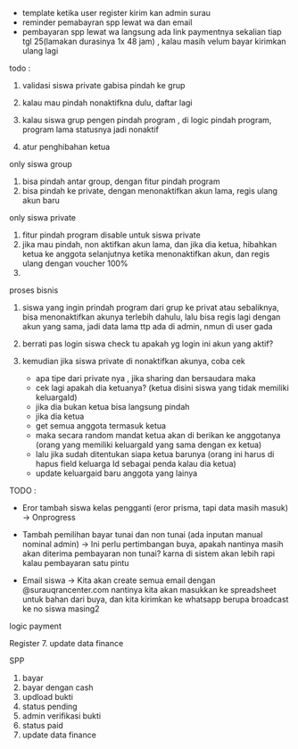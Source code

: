 - template ketika user register kirim kan admin surau  
- reminder pemabayran spp lewat wa dan email
- pembayaran spp lewat wa langsung ada link paymentnya sekalian tiap tgl 25(lamakan durasinya 1x 48 jam) , kalau masih velum bayar kirimkan ulang lagi


todo :
1. validasi siswa private gabisa pindah ke grup
2. kalau mau pindah nonaktifkna dulu, daftar lagi
3. kalau siswa grup pengen pindah program , di logic pindah program, program lama statusnya jadi nonaktif




2. atur penghibahan ketua



only siswa group

1. bisa pindah antar group, dengan fitur pindah program
2. bisa pindah ke private, dengan menonaktifkan akun lama, regis ulang akun baru

only siswa private

1. fitur pindah program disable untuk siswa private
2. jika mau pindah, non aktifkan akun lama, dan jika dia ketua, hibahkan ketua ke anggota selanjutnya ketika menonaktifkan akun, dan regis ulang dengan voucher 100%
3. 


proses bisnis 
1. siswa yang ingin prindah program dari grup ke privat atau sebaliknya, bisa menonaktifkan akunya terlebih dahulu, lalu bisa regis lagi dengan akun yang sama, jadi data lama ttp ada di admin, nmun di user gada
2. berrati pas login siswa check tu apakah yg login ini akun yang aktif?


3. kemudian jika siswa private di nonaktifkan akunya, coba cek
    - apa tipe dari private nya , jika sharing dan bersaudara maka
    - cek lagi apakah dia ketuanya? (ketua disini siswa yang tidak memiliki keluargaId)
    - jika dia bukan ketua bisa langsung pindah
    - jika dia ketua
    - get semua anggota termasuk ketua
    - maka secara random mandat ketua akan di berikan ke anggotanya (orang yang memiliki keluargaId yang sama dengan ex ketua)
    - lalu jika sudah ditentukan siapa ketua barunya (orang ini harus di hapus field keluarga Id sebagai penda kalau dia ketua)
    - update keluargaid baru anggota yang lainya



TODO :
- ⁠Eror tambah siswa kelas pengganti (eror prisma, tapi data masih masuk) -> Onprogress 

- Tambah pemilihan bayar tunai dan non tunai (ada inputan manual nominal admin) -> Ini perlu pertimbangan buya, apakah nantinya masih akan diterima pembayaran non tunai? karna di sistem akan lebih rapi kalau pembayaran satu pintu 
- Email siswa -> Kita akan create semua email dengan @surauqrancenter.com nantinya kita akan masukkan ke spreadsheet untuk bahan dari buya, dan kita kirimkan ke whatsapp berupa broadcast ke no siswa masing2


logic payment

Register
7. update data finance

SPP
1. bayar
2. bayar dengan cash
3. updload bukti
4. status pending
5. admin verifikasi bukti
6. status paid
7. update data finance


